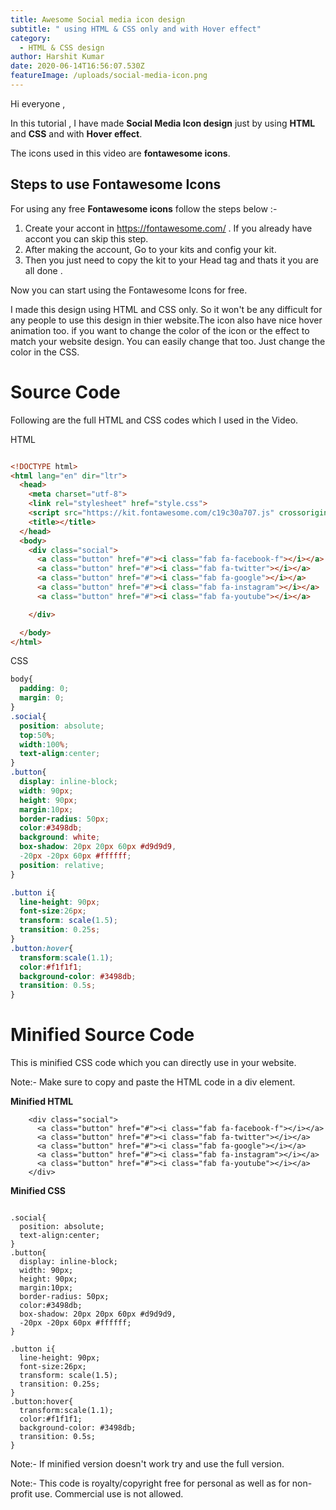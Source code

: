 ```yaml
---
title: Awesome Social media icon design
subtitle: " using HTML & CSS only and with Hover effect"
category:
  - HTML & CSS design
author: Harshit Kumar
date: 2020-06-14T16:56:07.530Z
featureImage: /uploads/social-media-icon.png
---
```

Hi everyone ,

In this tutorial , I have made **Social Media Icon design** just by using **HTML** and **CSS** and with **Hover effect**.

The icons used in this video are  **fontawesome icons**.

## Steps to use Fontawesome Icons

 For using any free **Fontawesome icons** follow the steps below :-

1. Create your accont in <https://fontawesome.com/> . If  you already have accont you  can skip this step.
2.  After making the account, Go to your kits and config your kit.
3.  Then you just need to copy the kit to your Head tag and thats it you are all done .

   Now you can start using the Fontawesome Icons for free.



I made this design using HTML and CSS only. So it won't be any difficult for any people to use this design in thier website.The icon also have nice hover animation too. if you want to change the color of the icon or the effect to match your website design. You can easily change that too. Just change the color in the CSS.



# Source Code

Following are the full HTML and CSS codes which I used in the Video.

HTML

```html

<!DOCTYPE html>
<html lang="en" dir="ltr">
  <head>
    <meta charset="utf-8">
    <link rel="stylesheet" href="style.css">
    <script src="https://kit.fontawesome.com/c19c30a707.js" crossorigin="anonymous"></script>
    <title></title>
  </head>
  <body>
    <div class="social">
      <a class="button" href="#"><i class="fab fa-facebook-f"></i></a>
      <a class="button" href="#"><i class="fab fa-twitter"></i></a>
      <a class="button" href="#"><i class="fab fa-google"></i></a>
      <a class="button" href="#"><i class="fab fa-instagram"></i></a>
      <a class="button" href="#"><i class="fab fa-youtube"></i></a>

    </div>

  </body>
</html>
```

CSS

```css
body{
  padding: 0;
  margin: 0;
}
.social{
  position: absolute;
  top:50%;
  width:100%;
  text-align:center;
}
.button{
  display: inline-block;
  width: 90px;
  height: 90px;
  margin:10px;
  border-radius: 50px;
  color:#3498db;
  background: white;
  box-shadow: 20px 20px 60px #d9d9d9,
  -20px -20px 60px #ffffff;
  position: relative;
}

.button i{
  line-height: 90px;
  font-size:26px;
  transform: scale(1.5);
  transition: 0.25s;
}
.button:hover{
  transform:scale(1.1);
  color:#f1f1f1;
  background-color: #3498db;
  transition: 0.5s;
}
```

# Minified Source Code

This is minified CSS code which you can directly use in your website.

Note:- Make sure to copy and paste the HTML code in a div element.

**Minified HTML**

```
    <div class="social">
      <a class="button" href="#"><i class="fab fa-facebook-f"></i></a>
      <a class="button" href="#"><i class="fab fa-twitter"></i></a>
      <a class="button" href="#"><i class="fab fa-google"></i></a>
      <a class="button" href="#"><i class="fab fa-instagram"></i></a>
      <a class="button" href="#"><i class="fab fa-youtube"></i></a>
    </div>
```

**Minified CSS**

```

.social{
  position: absolute;
  text-align:center;
}
.button{
  display: inline-block;
  width: 90px;
  height: 90px;
  margin:10px;
  border-radius: 50px;
  color:#3498db;
  box-shadow: 20px 20px 60px #d9d9d9,
  -20px -20px 60px #ffffff;
}

.button i{
  line-height: 90px;
  font-size:26px;
  transform: scale(1.5);
  transition: 0.25s;
}
.button:hover{
  transform:scale(1.1);
  color:#f1f1f1;
  background-color: #3498db;
  transition: 0.5s;
}
```



Note:- If minified version doesn't work try and use the full version.

Note:- This code is royalty/copyright free for personal as well as for non-profit use. Commercial use is not allowed.